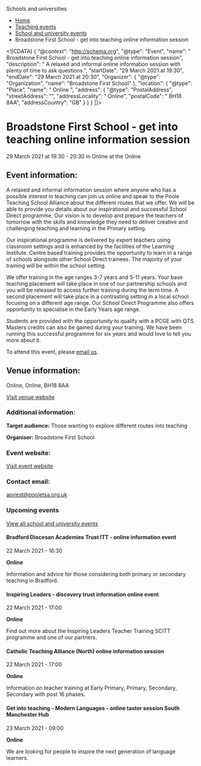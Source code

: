 Schools and universities

*   [Home](/)
*   [Teaching events](/teaching-events)
*   [School and university events](/teaching-events/training-provider-events)
*   Broadstone First School - get into teaching online information session

<!\[CDATA\[ { "@context": "http://schema.org", "@type": "Event", "name": " Broadstone First School - get into teaching online information session", "description": " A relaxed and informal online information session with plenty of time to ask questions.", "startDate": "29 March 2021 at 19:30", "endDate": "29 March 2021 at 20:30", "Organizer": { "@type": "Organization", "name": "Broadstone First School" }, "location": { "@type": "Place", "name": " Online ", "address": { "@type": "PostalAddress", "streetAddress": "", "addressLocality": " Online", "postalCode": " BH18 8AA", "addressCountry": "GB" } } } \]\]>

Broadstone First School - get into teaching online information session
======================================================================

29 March 2021 at 19:30 - 20:30 in Online at the Online

Event information:
------------------

A relaxed and informal information session where anyone who has a possible interest in teaching can join us online and speak to the Poole Teaching School Alliance about the different routes that we offer. We will be able to provide you details about our inspirational and successful School Direct programme. Our vision is to develop and prepare the teachers of tomorrow with the skills and knowledge they need to deliver creative and challenging teaching and learning in the Primary setting.

Our inspirational programme is delivered by expert teachers using classroom settings and is enhanced by the facilities of the Learning Institute. Centre based training provides the opportunity to learn in a range of schools alongside other School Direct trainees. The majority of your training will be within the school setting.

We offer training in the age ranges 3-7 years and 5-11 years. Your base teaching placement will take place in one of our partnership schools and you will be released to access further training during the term time. A second placement will take place in a contrasting setting in a local school focusing on a different age range. Our School Direct Programme also offers opportunity to specialise in the Early Years age range.

Students are provided with the opportunity to qualify with a PCGE with QTS. Masters credits can also be gained during your training. We have been running this successful programme for six years and would love to tell you more about it.

To attend this event, please [email us](mailto:apriest@pooletsa.org.uk).

Venue information:
------------------

Online, Online, BH18 8AA

[Visit venue website](http://pooletsa.org.uk/ "Online")

### Additional information:

**Target audience:** Those wanting to explore different routes into teaching

**Organiser:** Broadstone First School

### Event website:

[Visit event website](http://pooletsa.org.uk/)

### Contact email:

[apriest@pooletsa.org.uk](mailto:apriest@pooletsa.org.uk)

### Upcoming events

[View all school and university events](/teaching-events/training-provider-events)

[](/teaching-events/training-provider-events/210322-bradford-diocesan-academies-trust-itt-online-information-event)

#### Bradford Diocesan Academies Trust ITT - online information event

22 March 2021 - 16:30

**Online**

Information and advice for those considering both primary or secondary teaching in Bradford.

[](/teaching-events/training-provider-events/210322-inspiring-leaders-discovery-trust-information-online-event)

#### Inspiring Leaders - discovery trust information online event

22 March 2021 - 17:00

**Online**

Find out more about the Inspiring Leaders Teacher Training SCITT programme and one of our partners.

[](/teaching-events/training-provider-events/210322-catholic-teaching-alliance-north-online-information-session)

#### Catholic Teaching Alliance (North) online information session

22 March 2021 - 17:00

**Online**

Information on teacher training at Early Primary, Primary, Secondary, Secondary with post 16 phases.

[](/teaching-events/training-provider-events/210323-get-into-teaching-modern-languages-online-taster-session-south-manchester-hub)

#### Get into teaching - Modern Languages - online taster session South Manchester Hub

23 March 2021 - 09:00

**Online**

We are looking for people to inspire the next generation of language learners.